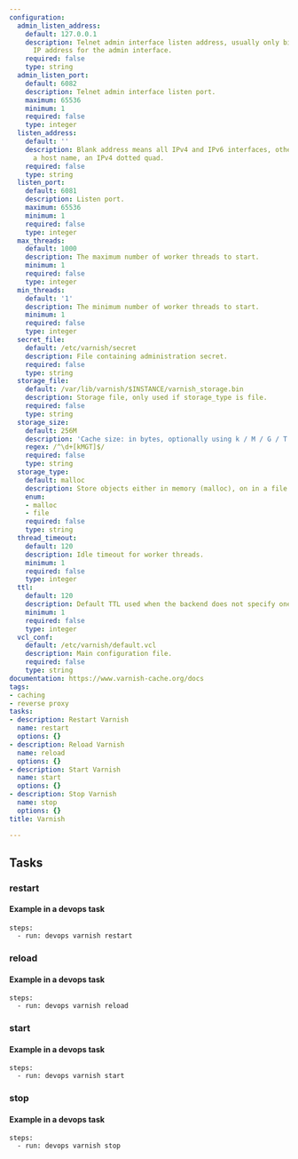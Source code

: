 ```yaml
---
configuration:
  admin_listen_address:
    default: 127.0.0.1
    description: Telnet admin interface listen address, usually only bind localhost
      IP address for the admin interface.
    required: false
    type: string
  admin_listen_port:
    default: 6082
    description: Telnet admin interface listen port.
    maximum: 65536
    minimum: 1
    required: false
    type: integer
  listen_address:
    default: ''
    description: Blank address means all IPv4 and IPv6 interfaces, otherwise specify
      a host name, an IPv4 dotted quad.
    required: false
    type: string
  listen_port:
    default: 6081
    description: Listen port.
    maximum: 65536
    minimum: 1
    required: false
    type: integer
  max_threads:
    default: 1000
    description: The maximum number of worker threads to start.
    minimum: 1
    required: false
    type: integer
  min_threads:
    default: '1'
    description: The minimum number of worker threads to start.
    minimum: 1
    required: false
    type: integer
  secret_file:
    default: /etc/varnish/secret
    description: File containing administration secret.
    required: false
    type: string
  storage_file:
    default: /var/lib/varnish/$INSTANCE/varnish_storage.bin
    description: Storage file, only used if storage_type is file.
    required: false
    type: string
  storage_size:
    default: 256M
    description: 'Cache size: in bytes, optionally using k / M / G / T suffix.'
    regex: /^\d+[kMGT]$/
    required: false
    type: string
  storage_type:
    default: malloc
    description: Store objects either in memory (malloc), on in a file (file).
    enum:
    - malloc
    - file
    required: false
    type: string
  thread_timeout:
    default: 120
    description: Idle timeout for worker threads.
    minimum: 1
    required: false
    type: integer
  ttl:
    default: 120
    description: Default TTL used when the backend does not specify one.
    minimum: 1
    required: false
    type: integer
  vcl_conf:
    default: /etc/varnish/default.vcl
    description: Main configuration file.
    required: false
    type: string
documentation: https://www.varnish-cache.org/docs
tags:
- caching
- reverse proxy
tasks:
- description: Restart Varnish
  name: restart
  options: {}
- description: Reload Varnish
  name: reload
  options: {}
- description: Start Varnish
  name: start
  options: {}
- description: Stop Varnish
  name: stop
  options: {}
title: Varnish

---
```


## Tasks
### restart

#### Example in a devops task

    steps:
      - run: devops varnish restart


### reload

#### Example in a devops task

    steps:
      - run: devops varnish reload


### start

#### Example in a devops task

    steps:
      - run: devops varnish start


### stop

#### Example in a devops task

    steps:
      - run: devops varnish stop

